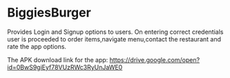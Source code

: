 # BiggiesBurger
Provides Login and Signup options to users.
 On entering correct credentials  user is proceeded to order items,navigate menu,contact the restaurant and rate the app options.
 
 The APK download link for the app:
 https://drive.google.com/open?id=0BwS9giEyf78VUzRWc3RyUnJaWE0
